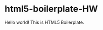 # html5-boilerplate-HW
<!doctype html> <!--this is used to inform a website that the document is a html documeent-->
<html class="no-js" lang=""> <!-- no-js replaces js when modernizer runs and allows different css rules which depends on javascript. lang is used to set the primary language for the html code  -->

<head> <!-- is a container for a metadata, placed between <html> and <body> this about how the html document will be run -->
  <meta charset="utf-8"><!--  is used to specify the character encoding for the html document. UTF-8 specifies the character encoding for the unicode -->
  <title></title> <!-- defines the title of a html document, provides a title for search engine for the website -->
  <meta name="description" content=""> <!-- describes and summarizes the contents of the page, makes it easier for the user and search engines to understand the purpose of the website. -->
  <meta name="viewport" content="width=device-width, initial-scale=1"> <!-- sets the width of the viewpoint to make sure it matches the width of the device. initial-scale=1 sets the initial zoom level when you visit the page -->

  <link rel="manifest" href="site.webmanifest"> <!-- A JSON file that tells the browser about the web application and how it should behave when installed on users mobile drive or desktop -->
  <link rel="apple-touch-icon" href="icon.png"> <!-- makes website look appealing and functional to IOS users -->
  <!-- Place favicon.ico in the root directory -->

  <link rel="stylesheet" href="css/normalize.css"> <!-- specifies the relationship between the html file and the normalize.css,  the relationship being stylesheet -->
  <link rel="stylesheet" href="css/main.css"> <!-- specifies the relationship between the html file and the main.css, the relationship being stylesheet -->

  <meta name="theme-color" content="#fafafa"> <!-- checks if a single theme-color is specified in the <head>, the cole of the header bar/background color -->
</head>

<body> <!-- defines the document body,contains all the contents of the html documents(text,hyperlinks,images,tables) -->
  <!--[if IE]>
    <p class="browserupgrade">You are using an <strong>outdated</strong> browser. Please <a href="https://browsehappy.com/">upgrade your browser</a> to improve your experience and security.</p>
  <![endif]-->

  <!-- Add your site or application content here -->
  <p>Hello world! This is HTML5 Boilerplate.</p> <!-- represents  a paragraph and the majority of the website content can be find in this line of code --> 
  <script src="js/vendor/modernizr-{{MODERNIZR_VERSION}}.min.js"></script> <!-- modernizr is a javascript library that detects hmtl5 and css features in the web browse --> 
   <script src="https://code.jquery.com/jquery-{{JQUERY_VERSION}}.min.js" integrity="{{JQUERY_SRI_HASH}}" crossorigin="anonymous"> </script> <!-- SRI is a feature that enables browses to verify that resources they fetcg are not manipulated --> 
  <script>window.jQuery || document.write('<script src="js/vendor/jquery-{{JQUERY_VERSION}}.min.js"><\/script>')</script> <!-- makes html document traversal and manipulation much simpler with an easy to use API that works across multiple browses -->
  <script src="js/plugins.js"></script> <!-- allows you to load script resources and demand from any url and not prevent other resources from loading -->
  <script src="js/main.js"></script> <!-- a call to your application -->

  <!-- Google Analytics: change UA-XXXXX-Y to be your site's ID. -->
  <script>
    window.ga = function () { ga.q.push(arguments) }; ga.q = []; ga.l = +new Date;
    ga('create', 'UA-XXXXX-Y', 'auto'); ga('set','transport','beacon'); ga('send', 'pageview')
  </script> <!-- provides am interface for doing almost everything you need to work with analytics.js -->
  <script src="https://www.google-analytics.com/analytics.js" async></script> <!-- adds google analytics to yor site, google analytics measures how users interact with your website -->
</body> <!-- defines the document body,contains all the contents of the html documents(text,hyperlinks,images,tables) -->

</html>
